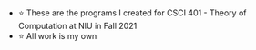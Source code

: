 - :star: These are the programs I created for CSCI 401 - Theory of Computation at NIU in Fall 2021
- :star: All work is my own
